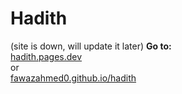 # Hadith
(site is down, will update it later)
**Go to:**<br> [hadith.pages.dev](https://hadith.pages.dev)<br>
or<br>
[fawazahmed0.github.io/hadith](https://fawazahmed0.github.io/hadith/)
